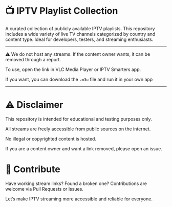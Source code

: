# 📺 IPTV Playlist Collection

A curated collection of publicly available IPTV playlists. This repository includes a wide variety of live TV channels categorized by country and content type. Ideal for developers, testers, and streaming enthusiasts.

---



⚠️ We do not host any streams. If the content owner wants, it can be removed through a report.

To use, open the link in VLC Media Player or IPTV Smarters app.

If you want, you can download the `.m3u` file and run it in your own app

---

# ⚠️ Disclaimer

This repository is intended for educational and testing purposes only.

All streams are freely accessible from public sources on the internet.

No illegal or copyrighted content is hosted.

If you are a content owner and want a link removed, please open an issue.



# 🤝 Contribute

Have working stream links? Found a broken one?
Contributions are welcome via Pull Requests or Issues.

Let’s make IPTV streaming more accessible and reliable for everyone.
